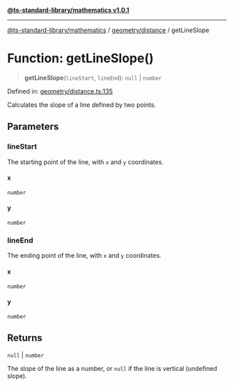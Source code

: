 [**@ts-standard-library/mathematics v1.0.1**](../../../README.md)

***

[@ts-standard-library/mathematics](../../../README.md) / [geometry/distance](../README.md) / getLineSlope

# Function: getLineSlope()

> **getLineSlope**(`lineStart`, `lineEnd`): `null` \| `number`

Defined in: [geometry/distance.ts:135](https://github.com/gabaudette/ts-stdlib/blob/7333da76bc775fbabd0907ad8519b912cfc2fe26/packages/mathematics/src/geometry/distance.ts#L135)

Calculates the slope of a line defined by two points.

## Parameters

### lineStart

The starting point of the line, with `x` and `y` coordinates.

#### x

`number`

#### y

`number`

### lineEnd

The ending point of the line, with `x` and `y` coordinates.

#### x

`number`

#### y

`number`

## Returns

`null` \| `number`

The slope of the line as a number, or `null` if the line is vertical (undefined slope).
